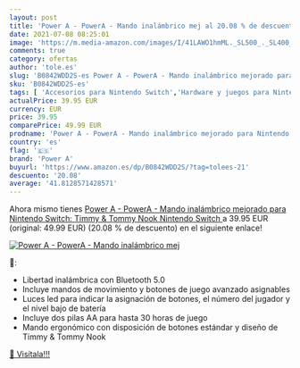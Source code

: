 ```yaml
---
layout: post
title: 'Power A - PowerA - Mando inalámbrico mej al 20.08 % de descuento'
date: 2021-07-08 08:25:01
image: 'https://m.media-amazon.com/images/I/41LAWO1hmML._SL500_._SL400_.jpg'
comments: true
category: ofertas
author: 'tole.es'
slug: 'B0842WDD2S-es Power A - PowerA - Mando inalámbrico mejorado para...'
sku: 'B0842WDD2S-es'
tags: [ 'Accesorios para Nintendo Switch','Hardware y juegos para Nintendo Switch','Mandos para Nintendo Switch','Videojuegos','nintendo','power a', ]
actualPrice: 39.95 EUR
currency: EUR
price: 39.95
comparePrice: 49.99 EUR
prodname: 'Power A - PowerA - Mando inalámbrico mejorado para Nintendo Switch: Timmy & Tommy Nook  Nintendo Switch '
country: 'es'
flag: '🇪🇸'
brand: 'Power A'
buyurl: 'https://www.amazon.es/dp/B0842WDD2S/?tag=tolees-21'
descuento: '20.08'
average: '41.8128571428571'
---
```


Ahora mismo tienes [Power A - PowerA - Mando inalámbrico mejorado para Nintendo Switch: Timmy & Tommy Nook  Nintendo Switch ](https://www.amazon.es/dp/B0842WDD2S/?tag=tolees-21) a 39.95 EUR (original: 49.99 EUR) (20.08 %  de descuento) en el siguiente enlace!

[![Power A - PowerA - Mando inalámbrico mej](https://m.media-amazon.com/images/I/41LAWO1hmML._SL500_._SL400_.jpg)](https://www.amazon.es/dp/B0842WDD2S/?tag=tolees-21)

🔎:

- Libertad inalámbrica con Bluetooth 5.0
- Incluye mandos de movimiento y botones de juego avanzado asignables
- Luces led para indicar la asignación de botones, el número del jugador y el nivel bajo de batería
- Incluye dos pilas AA para hasta 30 horas de juego
- Mando ergonómico con disposición de botones estándar y diseño de Timmy & Tommy Nook

[🛒 Visítala!!!](https://www.amazon.es/dp/B0842WDD2S/?tag=tolees-21)

